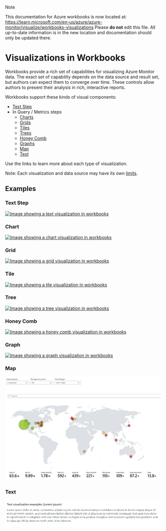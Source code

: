 > [!NOTE] 
> This documentation for Azure workbooks is now located at: https://learn.microsoft.com/en-us/azure/azure-monitor/visualize/workbooks-visualizations
> Please **do not** edit this file. All up-to-date information is in the new location and documentation should only be updated there.


# Visualizations in Workbooks

Workbooks provide a rich set of capabilities for visualizing Azure Monitor data. The exact set of capability depends on the data source and result set, but authors can expect them to converge over time. These controls allow authors to present their analysis in rich, interactive reports. 

Workbooks support these kinds of visual components:
* [Text Step](Text.md)
* In Query / Metrics steps
    * [Charts](Chart.md)
    * [Grids](Grid.md)
    * [Tiles](Tiles.md)
    * [Trees](Tree.md)
    * [Honey Comb](HoneyComb.md)
    * [Graphs](Graph.md)
    * [Map](Map.md)
    * [Text](TextVisualization.md)

Use the links to learn more about each type of visualization.

Note: Each visualization and data source may have its own [limits](../DataSources/Limits.md).

## Examples
### Text Step
[![Image showing a text visualization in workbooks](../Images/TextExample.png)](Text.md)

### Chart
[![Image showing a chart visualization in workbooks](../Images/ChartExample.png)](Chart.md)

### Grid
[![Image showing a grid visualization in workbooks](../Images/GridExample.png)](Grid.md)

### Tile
[![Image showing a tile visualization in workbooks](../Images/TileExample.png)](Tiles.md)

### Tree
[![Image showing a tree visualization in workbooks](../Images/TreeExample.png)](Tree.md)

### Honey Comb
[![Image showing a honey comb visualization in workbooks](../Images/HoneyCombCpuExample.png)](HoneyComb.md)

### Graph
[![Image showing a graph visualization in workbooks](../Images/GraphExample.png)](Graph.md)

### Map
[![Image showing a map visualization in workbooks](../Images/MapExample.png)](Map.md)

### Text
[![Image showing a text query visualization in workbooks](../Images/TextVisualizationExample.png)](TextVisualization.md)
